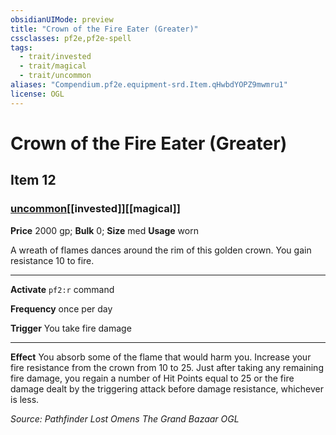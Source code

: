 ```yaml
---
obsidianUIMode: preview
title: "Crown of the Fire Eater (Greater)"
cssclasses: pf2e,pf2e-spell
tags:
  - trait/invested
  - trait/magical
  - trait/uncommon
aliases: "Compendium.pf2e.equipment-srd.Item.qHwbdYOPZ9mwmru1"
license: OGL
---
```

# Crown of the Fire Eater (Greater)
## Item 12
### [uncommon](uncommon "Uncommon Rarity Trait")[[invested]][[magical]]


**Price** 2000 gp; 
**Bulk** 0; **Size** med
**Usage** worn

A wreath of flames dances around the rim of this golden crown. You gain resistance 10 to fire.

* * *

**Activate** `pf2:r` command

**Frequency** once per day

**Trigger** You take fire damage

* * *

**Effect** You absorb some of the flame that would harm you. Increase your fire resistance from the crown from 10 to 25. Just after taking any remaining fire damage, you regain a number of Hit Points equal to 25 or the fire damage dealt by the triggering attack before damage resistance, whichever is less.

*Source: Pathfinder Lost Omens The Grand Bazaar*
*OGL*